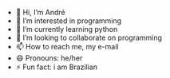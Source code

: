 - 👋 Hi, I’m André
- 👀 I’m interested in programming
- 🌱 I’m currently learning python
- 💞️ I’m looking to collaborate on programming
- 📫 How to reach me, my e-mail
- 😄 Pronouns: he/her
- ⚡ Fun fact: i am Brazilian

<!---
decoxzz/decoxzz is a ✨ special ✨ repository because its `README.md` (this file) appears on your GitHub profile.
You can click the Preview link to take a look at your changes.
--->
